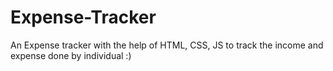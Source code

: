 # Expense-Tracker
An Expense tracker with the help of HTML, CSS, JS to track the income and expense done by individual :)
